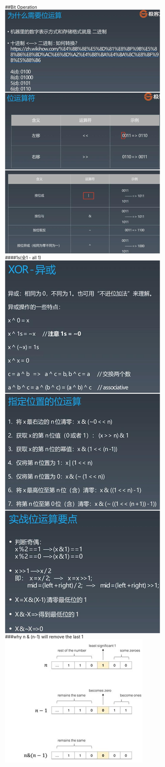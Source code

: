 ##Bit Operation
![Image of why_bit_operation](imgs/why_bit_operation.jpg)
![Image of bit_operation](imgs/bit_operation.jpg)
![Image of bit_operation_1](imgs/bit_operation_1.jpg)
####1s(全1 - all 1)
![Image of xor](imgs/xor.jpg)
![Image of bit_operation_typicals](imgs/bit_operation_typical.jpg)
![Image of bit_operation_useful](imgs/bit_operation_useful.jpg)
###why n & (n-1) will remove the last 1
![Image of n&_n-1](imgs/n&_n-1.jpg)